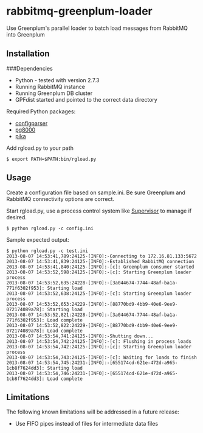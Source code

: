 rabbitmq-greenplum-loader
=========================

Use Greenplum's parallel loader to batch load messages from RabbitMQ into Greenplum

Installation
------------

###Dependencies

- Python - tested with version 2.7.3
- Running RabbitMQ instance
- Running Greenplum DB cluster
- GPFdist started and pointed to the correct data directory

Required Python packages:
- [configparser](https://pypi.python.org/pypi/configparser)
- [pg8000](https://pypi.python.org/pypi/pg8000/1.08)
- [pika](https://pypi.python.org/pypi/pika/0.9.13)

Add rgload.py to your path

    $ export PATH=$PATH:bin/rgload.py

Usage
-----

Create a configuration file based on sample.ini.  Be sure Greenplum and RabbitMQ connectivity options are correct.

Start rgload.py, use a process control system like [Supervisor](http://supervisord.org/) to manage if desired.

    $ python rgload.py -c config.ini

Sample expected output:

    $ python rgload.py -c test.ini
    2013-08-07 14:53:41,789:24125-[INFO]:-Connecting to 172.16.81.133:5672
    2013-08-07 14:53:41,839:24125-[INFO]:-Established RabbitMQ connection
    2013-08-07 14:53:41,840:24125-[INFO]:-[c]: Greenplum consumer started
    2013-08-07 14:53:52,598:24125-[INFO]:-[c]: Starting Greenplum loader process
    2013-08-07 14:53:52,635:24228-[INFO]:-[3a044674-7744-48af-ba1a-771f6302f953]: Starting load
    2013-08-07 14:53:52,638:24125-[INFO]:-[c]: Starting Greenplum loader process
    2013-08-07 14:53:52,653:24229-[INFO]:-[88770bd9-4bb9-40e6-9ee9-072174089a78]: Starting load
    2013-08-07 14:53:52,821:24228-[INFO]:-[3a044674-7744-48af-ba1a-771f6302f953]: Load complete
    2013-08-07 14:53:52,822:24229-[INFO]:-[88770bd9-4bb9-40e6-9ee9-072174089a78]: Load complete
    2013-08-07 14:53:54,741:24125-[INFO]:-Shutting down...
    2013-08-07 14:53:54,742:24125-[INFO]:-[c]: Flushing in process loads
    2013-08-07 14:53:54,742:24125-[INFO]:-[c]: Starting Greenplum loader process
    2013-08-07 14:53:54,743:24125-[INFO]:-[c]: Waiting for loads to finish
    2013-08-07 14:53:54,745:24231-[INFO]:-[655174cd-621e-472d-a965-1cb8f7624dd3]: Starting load
    2013-08-07 14:53:54,746:24231-[INFO]:-[655174cd-621e-472d-a965-1cb8f7624dd3]: Load complete

Limitations
-----------

The following known limitations will be addressed in a future release:
- Use FIFO pipes instead of files for intermediate data files
